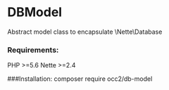# DBModel
Abstract model class to encapsulate \Nette\Database

### Requirements:
PHP >=5.6
Nette >=2.4

###Installation:
composer require occ2/db-model
